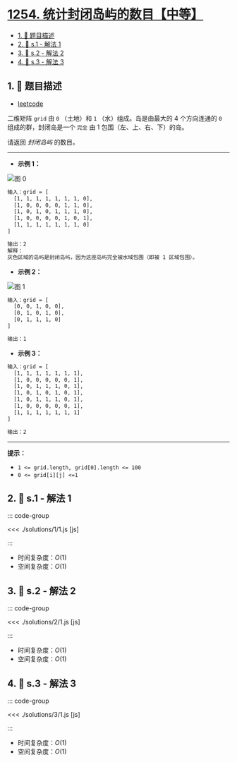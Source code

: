 # [1254. 统计封闭岛屿的数目【中等】](https://github.com/tnotesjs/TNotes.leetcode/tree/main/notes/1254.%20%E7%BB%9F%E8%AE%A1%E5%B0%81%E9%97%AD%E5%B2%9B%E5%B1%BF%E7%9A%84%E6%95%B0%E7%9B%AE%E3%80%90%E4%B8%AD%E7%AD%89%E3%80%91)

<!-- region:toc -->

- [1. 📝 题目描述](#1--题目描述)
- [2. 🎯 s.1 - 解法 1](#2--s1---解法-1)
- [3. 🎯 s.2 - 解法 2](#3--s2---解法-2)
- [4. 🎯 s.3 - 解法 3](#4--s3---解法-3)

<!-- endregion:toc -->

## 1. 📝 题目描述

- [leetcode](https://leetcode.cn/problems/number-of-closed-islands/)

二维矩阵 `grid` 由 `0` （土地）和 `1` （水）组成。岛是由最大的 4 个方向连通的 `0` 组成的群，封闭岛是一个 `完全` 由 1 包围（左、上、右、下）的岛。

请返回 _封闭岛屿_ 的数目。

---

- **示例 1：**

![图 0](https://cdn.jsdelivr.net/gh/tnotesjs/imgs@main/2025-09-17-19-58-37.png)

```txt
输入：grid = [
  [1, 1, 1, 1, 1, 1, 1, 0],
  [1, 0, 0, 0, 0, 1, 1, 0],
  [1, 0, 1, 0, 1, 1, 1, 0],
  [1, 0, 0, 0, 0, 1, 0, 1],
  [1, 1, 1, 1, 1, 1, 1, 0]
]

输出：2
解释：
灰色区域的岛屿是封闭岛屿，因为这座岛屿完全被水域包围（即被 1 区域包围）。
```

- **示例 2：**

![图 1](https://cdn.jsdelivr.net/gh/tnotesjs/imgs@main/2025-09-17-19-58-45.png)

```txt
输入：grid = [
  [0, 0, 1, 0, 0],
  [0, 1, 0, 1, 0],
  [0, 1, 1, 1, 0]
]

输出：1
```

- **示例 3：**

```txt
输入：grid = [
  [1, 1, 1, 1, 1, 1, 1],
  [1, 0, 0, 0, 0, 0, 1],
  [1, 0, 1, 1, 1, 0, 1],
  [1, 0, 1, 0, 1, 0, 1],
  [1, 0, 1, 1, 1, 0, 1],
  [1, 0, 0, 0, 0, 0, 1],
  [1, 1, 1, 1, 1, 1, 1]
]

输出：2
```

---

**提示：**

- `1 <= grid.length, grid[0].length <= 100`
- `0 <= grid[i][j] <=1`

## 2. 🎯 s.1 - 解法 1

::: code-group

<<< ./solutions/1/1.js [js]

:::

- 时间复杂度：$O(1)$
- 空间复杂度：$O(1)$

## 3. 🎯 s.2 - 解法 2

::: code-group

<<< ./solutions/2/1.js [js]

:::

- 时间复杂度：$O(1)$
- 空间复杂度：$O(1)$

## 4. 🎯 s.3 - 解法 3

::: code-group

<<< ./solutions/3/1.js [js]

:::

- 时间复杂度：$O(1)$
- 空间复杂度：$O(1)$
